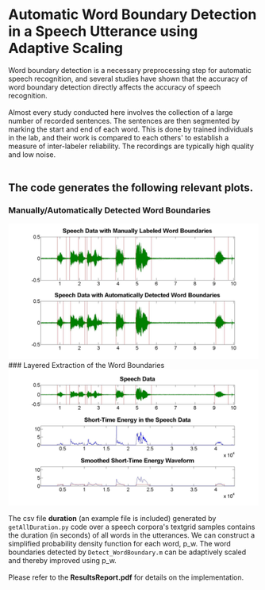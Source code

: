 # Automatic Word Boundary Detection in a Speech Utterance using Adaptive Scaling

Word boundary detection is a necessary preprocessing step for automatic speech recognition, and several studies have shown that the accuracy of word boundary detection directly affects the accuracy of speech recognition.<br><br>
Almost every study conducted here involves the collection of a large number of recorded sentences. The sentences are then segmented by marking the start and end of each word. This is done by trained individuals in the lab, and their work is compared to each others' to establish a measure of inter-labeler reliability. The recordings are typically high quality and low noise.<br><br>
## The code generates the following relevant plots.
### Manually/Automatically Detected Word Boundaries
<img src="1.jpg" width="600">
### Layered Extraction of the Word Boundaries
<img src="2.jpg" width="600">

The csv file **duration** (an example file is included) generated by `getAllDuration.py` code over a speech corpora's textgrid samples contains the duration (in seconds) of all words in the utterances. We can construct a simplified probability density function for each word, p_w. The word boundaries detected by `Detect_WordBoundary.m` can be adaptively scaled and thereby improved using p_w.<br><br>
Please refer to the **ResultsReport.pdf** for details on the implementation.
